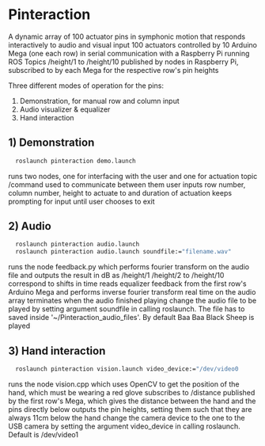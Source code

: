 # Pinteraction

A dynamic array of 100 actuator pins in symphonic motion that responds interactively to audio and visual input
100 actuators controlled by 10 Arduino Mega (one each row) in serial communication with a Raspberry Pi running ROS
Topics /height/1 to /height/10 published by nodes in Raspberry Pi, subscribed to by each Mega for the respective row's pin heights

Three different modes of operation for the pins:
1) Demonstration, for manual row and column input
2) Audio visualizer & equalizer
3) Hand interaction


## 1) Demonstration
```bash
  roslaunch pinteraction demo.launch
```
runs two nodes, one for interfacing with the user and one for actuation
topic /command used to communicate between them
user inputs row number, column number, height to actuate to and duration of actuation
keeps prompting for input until user chooses to exit

## 2) Audio
```bash
  roslaunch pinteraction audio.launch
  roslaunch pinteraction audio.launch soundfile:="filename.wav"
```
runs the node feedback.py which performs fourier transform on the audio file and outputs the result in dB as /height/1
/height/2 to /height/10 correspond to shifts in time
reads equalizer feedback from the first row's Arduino Mega and performs inverse fourier transform real time on the audio array
terminates when the audio finished playing
change the audio file to be played by setting argument soundfile in calling roslaunch. The file has to saved inside '~/Pinteraction_audio_files'. By default Baa Baa Black Sheep is played

## 3) Hand interaction
```bash
  roslaunch pinteraction vision.launch video_device:="/dev/video0
```
runs the node vision.cpp which uses OpenCV to get the position of the hand, which must be wearing a red glove
subscribes to /distance published by the first row's Mega, which gives the distance between the hand and the pins directly below
outputs the pin heights, setting them such that they are always 11cm below the hand
change the camera device to the one to the USB camera by setting the argument video_device in calling roslaunch. Default is /dev/video1